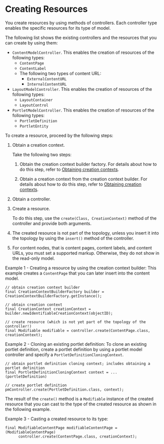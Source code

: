# Creating Resources

You create resources by using methods of controllers. Each controller type enables the specific resources for its type of model.

The following list shows the existing controllers and the resources that you can create by using them:

-   `ContentModelController`. This enables the creation of resources of the following types:
    -   `ContentPage`
    -   `ContentLabel`
    -   The following two types of content URL:
        -   `ExternalContentURL`
        -   `InternalContentURL`
-   `LayoutModelController`. This enables the creation of resources of the following types:
    -   `LayoutContainer`
    -   `LayoutControl`
-   `PortletModelController`. This enables the creation of resources of the following types:
    -   `PortletDefinition`
    -   `PortletEntity`

To create a resource, proceed by the following steps:

1.  Obtain a creation context.

    Take the following two steps:

    1.  Obtain the creation context builder factory. For details about how to do this step, refer to [Obtaining creation contexts](ctrlrapit_crt_cntxt.md).

    2.  Obtain a creation context from the creation context builder. For details about how to do this step, refer to [Obtaining creation contexts](ctrlrapit_crt_cntxt.md).

2.  Obtain a controller.

3.  Create a resource.

    To do this step, use the `create(Class, CreationContext)` method of the controller and provide both arguments.


1.  The created resource is not part of the topology, unless you insert it into the topology by using the `insert()` method of the controller.
2.  For content nodes, that is content pages, content labels, and content URLs, you must set a supported markup. Otherwise, they do not show in the read-only model.

Example 1 - Creating a resource by using the creation context builder: This example creates a `ContentPage` that you can later insert into the content model.

```
// obtain creation context builder
final CreationContextBuilderFactory builder = CreationContextBuilderFactory.getInstance();

// obtain creation context
final CreationContext creationContext = builder.newIdentifiableCreationContext(objectID);

// create resource (which is not yet part of the topology of the controller!)
final Modifiable modifiable = controller.create(ContentPage.class, creationContext);
```

Example 2 - Cloning an existing portlet definition: To clone an existing portlet definition, create a portlet definition by using a portlet model controller and specify a `PortletDefinitionCloningContext`.

```
// obtain portlet definition cloning context; includes obtaining a portlet definition
final PortletDefinitionCloningContext context = ... (portletDefinition)

// create portlet definition
pmController.create(PortletDefinition.class, context);
```

The result of the `create()` method is a `Modifiable` instance of the created resource that you can cast to the type of the created resource as shown in the following example.

Example 3 - Casting a created resource to its type:

```
final ModifiableContentPage modifiableContentPage = (ModifiableContentPage) 
      controller.create(ContentPage.class, creationContext); 

```


